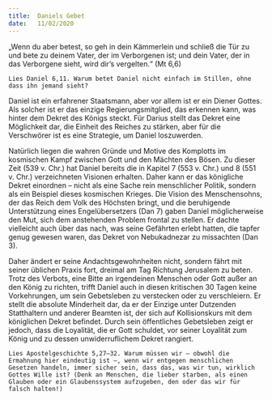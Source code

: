 ```yaml
---
title:  Daniels Gebet
date:   11/02/2020
---
```


„Wenn du aber betest, so geh in dein Kämmerlein und schließ die Tür zu und bete zu deinem Vater, der im Verborgenen ist; und dein Vater, der in das Verborgene sieht, wird dir’s vergelten.“ (Mt 6,6)

`Lies Daniel 6,11. Warum betet Daniel nicht einfach im Stillen, ohne dass ihn jemand sieht?`

Daniel ist ein erfahrener Staatsmann, aber vor allem ist er ein Diener Gottes. Als solcher ist er das einzige Regierungsmitglied, das erkennen kann, was hinter dem Dekret des Königs steckt. Für Darius stellt das Dekret eine Möglichkeit dar, die Einheit des Reiches zu stärken, aber für die Verschwörer ist es eine Strategie, um Daniel loszuwerden.

Natürlich liegen die wahren Gründe und Motive des Komplotts im kosmischen Kampf zwischen Gott und den Mächten des Bösen. Zu dieser Zeit (539 v. Chr.) hat Daniel bereits die in Kapitel 7 (553 v. Chr.) und 8 (551 v. Chr.) verzeichneten Visionen erhalten. Daher kann er das königliche Dekret einordnen – nicht als eine Sache rein menschlicher Politik, sondern als ein Beispiel dieses kosmischen Krieges. Die Vision des Menschensohns, der das Reich dem Volk des Höchsten bringt, und die beruhigende Unterstützung eines Engelübersetzers (Dan 7) gaben Daniel möglicherweise den Mut, sich dem anstehenden Problem frontal zu stellen. Er dachte vielleicht auch über das nach, was seine Gefährten erlebt hatten, die tapfer genug gewesen waren, das Dekret von Nebukadnezar zu missachten (Dan 3).

Daher ändert er seine Andachtsgewohnheiten nicht, sondern fährt mit seiner üblichen Praxis fort, dreimal am Tag Richtung Jerusalem zu beten. Trotz des Verbots, eine Bitte an irgendeinen Menschen oder Gott außer an den König zu richten, trifft Daniel auch in diesen kritischen 30 Tagen keine Vorkehrungen, um sein Gebetsleben zu verstecken oder zu verschleiern. Er stellt die absolute Minderheit dar, da er der Einzige unter Dutzenden Statthaltern und anderer Beamten ist, der sich auf Kollisionskurs mit dem königlichen Dekret befindet. Durch sein öffentliches Gebetsleben zeigt er jedoch, dass die Loyalität, die er Gott schuldet, vor seiner Loyalität zum König und zu dessen unwiderruflichem Dekret rangiert.

`Lies Apostelgeschichte 5,27–32. Warum müssen wir – obwohl die Ermahnung hier eindeutig ist –, wenn wir entgegen menschlichen Gesetzen handeln, immer sicher sein, dass das, was wir tun, wirklich Gottes Wille ist? (Denk an Menschen, die lieber starben, als einen Glauben oder ein Glaubenssystem aufzugeben, den oder das wir für falsch halten!)`